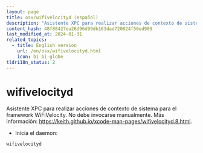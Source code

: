```yaml
---
layout: page
title: osx/wifivelocityd (español)
description: "Asistente XPC para realizar acciones de contexto de sistema para el framework WiFiVelocity."
content_hash: 48f88427ea26d96d99db163dad720824f56ed909
last_modified_at: 2024-01-31
related_topics:
  - title: English version
    url: /en/osx/wifivelocityd.html
    icon: bi bi-globe
tldri18n_status: 2
---
```

# wifivelocityd

Asistente XPC para realizar acciones de contexto de sistema para el framework WiFiVelocity.
No debe invocarse manualmente.
Más información: <https://keith.github.io/xcode-man-pages/wifivelocityd.8.html>.

- Inicia el daemon:

`wifivelocityd`
